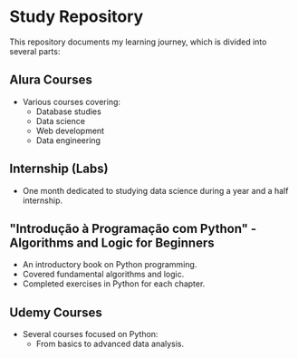 # Study Repository

This repository documents my learning journey, which is divided into several parts:

## Alura Courses
- Various courses covering:
  - Database studies
  - Data science
  - Web development
  - Data engineering

## Internship (Labs)
- One month dedicated to studying data science during a year and a half internship.

## "Introdução à Programação com Python" - Algorithms and Logic for Beginners
- An introductory book on Python programming.
- Covered fundamental algorithms and logic.
- Completed exercises in Python for each chapter.

## Udemy Courses
- Several courses focused on Python:
  - From basics to advanced data analysis.

